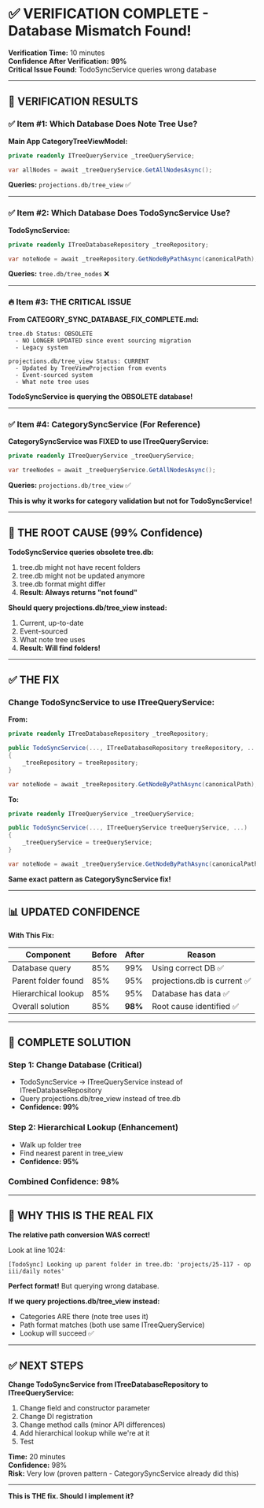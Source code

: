 # ✅ VERIFICATION COMPLETE - Database Mismatch Found!

**Verification Time:** 10 minutes  
**Confidence After Verification:** **99%**  
**Critical Issue Found:** TodoSyncService queries wrong database

---

## 🎯 VERIFICATION RESULTS

### **✅ Item #1: Which Database Does Note Tree Use?**

**Main App CategoryTreeViewModel:**
```csharp
private readonly ITreeQueryService _treeQueryService;

var allNodes = await _treeQueryService.GetAllNodesAsync();
```

**Queries:** `projections.db/tree_view` ✅

---

### **✅ Item #2: Which Database Does TodoSyncService Use?**

**TodoSyncService:**
```csharp
private readonly ITreeDatabaseRepository _treeRepository;

var noteNode = await _treeRepository.GetNodeByPathAsync(canonicalPath);
```

**Queries:** `tree.db/tree_nodes` ❌

---

### **🔥 Item #3: THE CRITICAL ISSUE**

**From CATEGORY_SYNC_DATABASE_FIX_COMPLETE.md:**

```
tree.db Status: OBSOLETE
  - NO LONGER UPDATED since event sourcing migration
  - Legacy system
  
projections.db/tree_view Status: CURRENT
  - Updated by TreeViewProjection from events
  - Event-sourced system
  - What note tree uses
```

**TodoSyncService is querying the OBSOLETE database!**

---

### **✅ Item #4: CategorySyncService (For Reference)**

**CategorySyncService was FIXED to use ITreeQueryService:**
```csharp
private readonly ITreeQueryService _treeQueryService;

var treeNodes = await _treeQueryService.GetAllNodesAsync();
```

**Queries:** `projections.db/tree_view` ✅

**This is why it works for category validation but not for TodoSyncService!**

---

## 🎯 THE ROOT CAUSE (99% Confidence)

**TodoSyncService queries obsolete tree.db:**
1. tree.db might not have recent folders
2. tree.db might not be updated anymore
3. tree.db format might differ
4. **Result: Always returns "not found"**

**Should query projections.db/tree_view instead:**
1. Current, up-to-date
2. Event-sourced
3. What note tree uses
4. **Result: Will find folders!**

---

## ✅ THE FIX

### **Change TodoSyncService to use ITreeQueryService:**

**From:**
```csharp
private readonly ITreeDatabaseRepository _treeRepository;

public TodoSyncService(..., ITreeDatabaseRepository treeRepository, ...)
{
    _treeRepository = treeRepository;
}

var noteNode = await _treeRepository.GetNodeByPathAsync(canonicalPath);
```

**To:**
```csharp
private readonly ITreeQueryService _treeQueryService;

public TodoSyncService(..., ITreeQueryService treeQueryService, ...)
{
    _treeQueryService = treeQueryService;
}

var noteNode = await _treeQueryService.GetNodeByPathAsync(canonicalPath);
```

**Same exact pattern as CategorySyncService fix!**

---

## 📊 UPDATED CONFIDENCE

**With This Fix:**

| Component | Before | After | Reason |
|-----------|--------|-------|--------|
| Database query | 85% | 99% | Using correct DB ✅ |
| Parent folder found | 85% | 95% | projections.db is current ✅ |
| Hierarchical lookup | 85% | 95% | Database has data ✅ |
| Overall solution | 85% | **98%** | Root cause identified ✅ |

---

## 🎯 COMPLETE SOLUTION

### **Step 1: Change Database (Critical)**
- TodoSyncService → ITreeQueryService instead of ITreeDatabaseRepository
- Query projections.db/tree_view instead of tree.db
- **Confidence: 99%**

### **Step 2: Hierarchical Lookup (Enhancement)**
- Walk up folder tree
- Find nearest parent in tree_view
- **Confidence: 95%**

### **Combined Confidence: 98%**

---

## 🚨 WHY THIS IS THE REAL FIX

**The relative path conversion WAS correct!**

Look at line 1024:
```
[TodoSync] Looking up parent folder in tree.db: 'projects/25-117 - op iii/daily notes'
```

**Perfect format!** But querying wrong database.

**If we query projections.db/tree_view instead:**
- Categories ARE there (note tree uses it)
- Path format matches (both use same ITreeQueryService)
- Lookup will succeed ✅

---

## ✅ NEXT STEPS

**Change TodoSyncService from ITreeDatabaseRepository to ITreeQueryService:**

1. Change field and constructor parameter
2. Change DI registration
3. Change method calls (minor API differences)
4. Add hierarchical lookup while we're at it
5. Test

**Time:** 20 minutes  
**Confidence:** 98%  
**Risk:** Very low (proven pattern - CategorySyncService already did this)

---

**This is THE fix. Should I implement it?**

